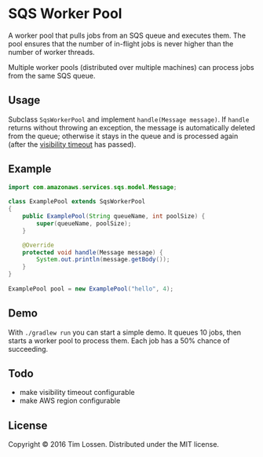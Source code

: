 # SQS Worker Pool
A worker pool that pulls jobs from an SQS queue and executes them. 
The pool ensures that the number of in-flight jobs is never higher than the number of worker threads.

Multiple worker pools (distributed over multiple machines) can process jobs from the same SQS queue.


## Usage
Subclass `SqsWorkerPool` and implement `handle(Message message)`. If `handle` returns without throwing an exception, the message is automatically deleted from the queue; otherwise it stays in the queue and is processed again (after the [visibility timeout](http://docs.aws.amazon.com/AWSSimpleQueueService/latest/SQSDeveloperGuide/AboutVT.html) has passed).

## Example

```java
import com.amazonaws.services.sqs.model.Message;
	
class ExamplePool extends SqsWorkerPool
{
    public ExamplePool(String queueName, int poolSize) {
        super(queueName, poolSize);
    }

    @Override
    protected void handle(Message message) {
        System.out.println(message.getBody());
    }
}
    
ExamplePool pool = new ExamplePool("hello", 4);
```

## Demo
With `./gradlew run` you can start a simple demo.
It queues 10 jobs, then starts a worker pool to process them. Each job has a 50% chance of succeeding.

## Todo
* make visibility timeout configurable
* make AWS region configurable

## License
Copyright © 2016 Tim Lossen.
Distributed under the MIT license.